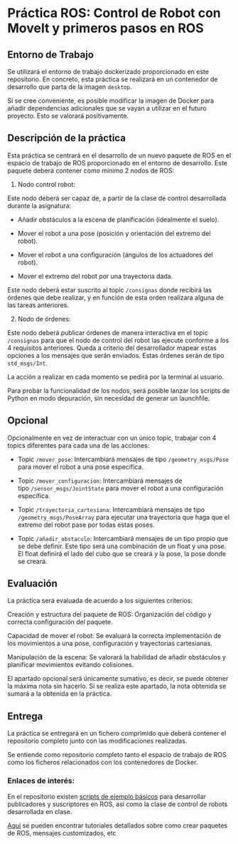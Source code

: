 # Práctica ROS: Control de Robot con MoveIt y primeros pasos en ROS

## Entorno de Trabajo

Se utilizará el entorno de trabajo dockerizado proporcionado en este repositorio. En concreto, esta práctica se realizará en un contenedor de desarrollo que parta de la imagen `desktop`.

Si se cree conveniente, es posible modificar la imagen de Docker para añadir dependencias adicionales que se vayan a utilizar en el futuro proyecto. Esto se valorará positivamente.

## Descripción de la práctica

Esta práctica se centrará en el desarrollo de un nuevo paquete de ROS en el espacio de trabajo de ROS proporcionado en el entorno de desarrollo. Este paquete deberá contener como mínimo 2 nodos de ROS:

1. Nodo control robot:

Este nodo deberá ser capaz de, a partir de la clase de control desarrollada durante la asignatura:

- Añadir obstáculos a la escena de planificación (idealmente el suelo).

- Mover el robot a una pose (posición y orientación del extremo del robot).

- Mover el robot a una configuración (ángulos de los actuadores del robot).

- Mover el extremo del robot por una trayectoria dada.

Este nodo deberá estar suscrito al topic `/consignas` donde recibirá las órdenes que debe realizar, y en función de esta orden realizara alguna de las tareas anteriores.

2. Nodo de órdenes:

Este nodo deberá publicar órdenes de manera interactiva en el topic `/consignas` para que el nodo de control del robot las ejecute conforme a los 4 requisitos anteriores. Queda a criterio del desarrollador mapear estas opciones a los mensajes que serán enviados. Estas órdenes serán de tipo `std_msgs/Int`.

La acción a realizar en cada momento se pedirá por la terminal al usuario.

Para probar la funcionalidad de los nodos, será posible lanzar los scripts de Python en modo depuración, sin necesidad de generar un launchfile.

## Opcional

Opcionalmente en vez de interactuar con un único topic, trabajar con 4 topics diferentes para cada una de las acciones:

- Topic `/mover_pose`: Intercambiará mensajes de tipo `/geometry_msgs/Pose` para mover el robot a una pose específica.

- Topic `/mover_configuracion`: Intercambiará mensajes de tipo `/sensor_msgs/JointState` para mover el robot a una configuración específica.

- Topic `/trayectoria_cartesiana`: Intercambiará mensajes de tipo `/geometry_msgs/PoseArray` para ejecutar una trayectoria que haga que el extremo del robot pase por todas estas poses.

- Topic `/añadir_obstaculo`: Intercambiará mensajes de un tipo propio que se debe definir. Este tipo será una combinación de un float y una pose. El float definirá el lado del cubo que se creará y la pose, la pose donde se creará.

## Evaluación

La práctica será evaluada de acuerdo a los siguientes criterios:

Creación y estructura del paquete de ROS: Organización del código y correcta configuración del paquete.

Capacidad de mover el robot: Se evaluará la correcta implementación de los movimientos a una pose, configuración y trayectorias cartesianas.

Manipulación de la escena: Se valorará la habilidad de añadir obstáculos y planificar movimientos evitando colisiones.

El apartado opcional será únicamente sumativo, es decir, se puede obtener la máxima nota sin hacerlo. Si se realiza este apartado, la nota obtenida se sumará a la obtenida en la práctica.

## Entrega

La práctica se entregará en un fichero comprimido que deberá contener el repositorio completo junto con las modificaciones realizadas.

Se entiende como repositorio completo tanto el espacio de trabajo de ROS como los ficheros relacionados con los contenedores de Docker.

### **Enlaces de interés:**
En el repositorio existen [scripts de ejemplo básicos](./ejemplos) para desarrollar publicadores y suscriptores en ROS, así como la clase de control de robots desarrollada en clase. 

[Aquí](http://wiki.ros.org/ROS/Tutorials) se pueden encontrar tutoriales detallados sobre como crear paquetes de ROS, mensajes customizados, etc
